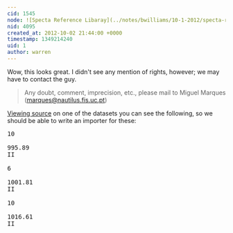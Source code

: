 ```yaml
---
cid: 1545
node: ![Specta Reference Libaray](../notes/bwilliams/10-1-2012/specta-reference-libaray)
nid: 4095
created_at: 2012-10-02 21:44:00 +0000
timestamp: 1349214240
uid: 1
author: warren
---
```


Wow, this looks great. I didn't see any mention of rights, however; we may have to contact the guy. 

> Any doubt, comment, imprecision, etc., please mail to Miguel Marques (marques@nautilus.fis.uc.pt)

[Viewing source](view-source:http://nautilus.fis.uc.pt/st2.5/scenes-e/elem/e08294.html) on one of the datasets you can see the following, so we should be able to write an importer for these:

<pre>
<tr align=right><td>10</td>
<td></td>
<td>995.89</td>
<td>II</td>
</tr>
<tr align=right><td>6</td>
<td></td>
<td>1001.81</td>
<td>II</td>
</tr>
<tr align=right><td>10</td>
<td></td>
<td>1016.61</td>
<td>II</td>
</tr>
</pre>
